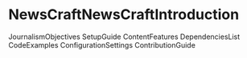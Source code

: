 # NewsCraftNewsCraftIntroduction
JournalismObjectives
SetupGuide
ContentFeatures
DependenciesList
CodeExamples
ConfigurationSettings
ContributionGuide
